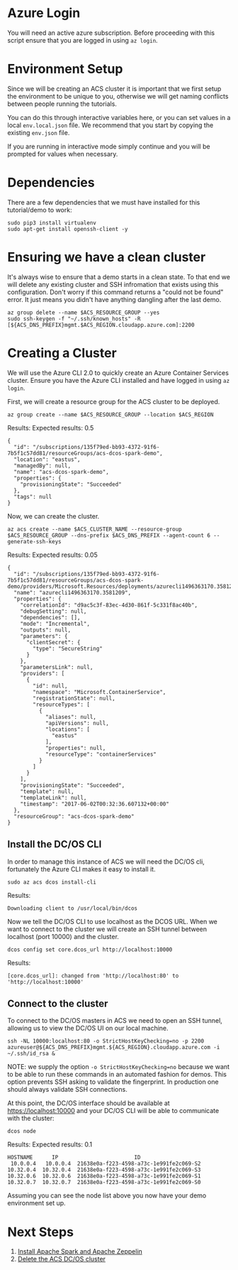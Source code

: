 # Azure Login

You will need an active azure subscription. Before proceeding with
this script ensure that you are logged in using `az login`. 

# Environment Setup

Since we will be creating an ACS cluster it is important that we first
setup the environment to be unique to you, otherwise we will get
naming conflicts between people running the tutorials. 

You can do this through interactive variables here, or you can set
values in a local `env.local.json` file. We recommend that you start
by copying the existing `env.json` file.

If you are running in interactive mode simply continue and you will be
prompted for values when necessary.

# Dependencies

There are a few dependencies that we must have installed for this
tutorial/demo to work:

```
sudo pip3 install virtualenv
sudo apt-get install openssh-client -y
```

# Ensuring we have a clean cluster

It's always wise to ensure that a demo starts in a clean state. To
that end we will delete any existing cluster and SSH infromation that
exists using this configuration. Don't worry if this command returns a
"could not be found" error. It just means you didn't have anything
dangling after the last demo.

```
az group delete --name $ACS_RESOURCE_GROUP --yes
sudo ssh-keygen -f "~/.ssh/known_hosts" -R [${ACS_DNS_PREFIX}mgmt.$ACS_REGION.cloudapp.azure.com]:2200
```

# Creating a Cluster

We will use the Azure CLI 2.0 to quickly create an Azure Container
Services cluster. Ensure you have the Azure CLI installed and have
logged in using `az login`. 

First, we will create a resource group for the ACS cluster to be
deployed.

```
az group create --name $ACS_RESOURCE_GROUP --location $ACS_REGION
```

Results: Expected results: 0.5

```
{
  "id": "/subscriptions/135f79ed-bb93-4372-91f6-7b5f1c57dd81/resourceGroups/acs-dcos-spark-demo",
  "location": "eastus",
  "managedBy": null,
  "name": "acs-dcos-spark-demo",
  "properties": {
    "provisioningState": "Succeeded"
  },
  "tags": null
}
```

Now, we can create the cluster.

```
az acs create --name $ACS_CLUSTER_NAME --resource-group $ACS_RESOURCE_GROUP --dns-prefix $ACS_DNS_PREFIX --agent-count 6 --generate-ssh-keys
```

Results: Expected results: 0.05

```
{
  "id": "/subscriptions/135f79ed-bb93-4372-91f6-7b5f1c57dd81/resourceGroups/acs-dcos-spark-demo/providers/Microsoft.Resources/deployments/azurecli1496363170.3581209",
  "name": "azurecli1496363170.3581209",
  "properties": {
    "correlationId": "d9ac5c3f-83ec-4d30-861f-5c331f8ac40b",
    "debugSetting": null,
    "dependencies": [],
    "mode": "Incremental",
    "outputs": null,
    "parameters": {
      "clientSecret": {
        "type": "SecureString"
      }
    },
    "parametersLink": null,
    "providers": [
      {
        "id": null,
        "namespace": "Microsoft.ContainerService",
        "registrationState": null,
        "resourceTypes": [
          {
            "aliases": null,
            "apiVersions": null,
            "locations": [
              "eastus"
            ],
            "properties": null,
            "resourceType": "containerServices"
          }
        ]
      }
    ],
    "provisioningState": "Succeeded",
    "template": null,
    "templateLink": null,
    "timestamp": "2017-06-02T00:32:36.607132+00:00"
  },
  "resourceGroup": "acs-dcos-spark-demo"
}
```

## Install the DC/OS CLI

In order to manage this instance of ACS we will need the DC/OS cli,
fortunately the Azure CLI makes it easy to install it.

```
sudo az acs dcos install-cli
```

Results:

```
Downloading client to /usr/local/bin/dcos
```

Now we tell the DC/OS CLI to use localhost as the DCOS URL. When we
want to connect to the cluster we will create an SSH tunnel between
localhost (port 10000) and the cluster.

```
dcos config set core.dcos_url http://localhost:10000
```

Results:

```
[core.dcos_url]: changed from 'http://localhost:80' to 'http://localhost:10000'
```

## Connect to the cluster

To connect to the DC/OS masters in ACS we need to open an SSH tunnel,
allowing us to view the DC/OS UI on our local machine.

```
ssh -NL 10000:localhost:80 -o StrictHostKeyChecking=no -p 2200 azureuser@${ACS_DNS_PREFIX}mgmt.${ACS_REGION}.cloudapp.azure.com -i ~/.ssh/id_rsa &
```

NOTE: we supply the option `-o StrictHostKeyChecking=no` because we
want to be able to run these commands in an automated fashion for
demos. This option prevents SSH asking to validate the fingerprint. In
production one should always validate SSH connections.

At this point, the DC/OS interface should be available
at [https://localhost:10000](https://localhost:10000) and your DC/OS CLI will be
able to communicate with the cluster:

```
dcos node
```

Results:  Expected results: 0.1

```
HOSTNAME      IP                        ID
 10.0.0.4   10.0.0.4  21638e0a-f223-4598-a73c-1e991fe2c069-S2
10.32.0.4  10.32.0.4  21638e0a-f223-4598-a73c-1e991fe2c069-S3
10.32.0.6  10.32.0.6  21638e0a-f223-4598-a73c-1e991fe2c069-S1
10.32.0.7  10.32.0.7  21638e0a-f223-4598-a73c-1e991fe2c069-S0
```

Assuming you can see the node list above you now have your demo
environment set up.

# Next Steps

  1. [Install Apache Spark and Apache Zeppelin](install/script.md)
  2. [Delete the ACS DC/OS cluster](cleanup/script.md)
